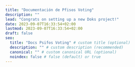 ```yaml
---
title: "Documentación de Pfisos Voting"
description: ""
lead: "Congrats on setting up a new Doks project!"
date: 2023-09-07T16:33:54+02:00
lastmod: 2023-09-07T16:33:54+02:00
draft: false
seo:
  title: "Docs Psifos Voting" # custom title (optional)
  description: "" # custom description (recommended)
  canonical: "" # custom canonical URL (optional)
  noindex: false # false (default) or true
---
```

